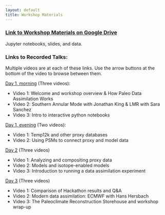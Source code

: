 ```yaml
---
layout: default
title: Workshop Materials
---
```


### [Link to Workshop Materials on Google Drive](https://drive.google.com/drive/folders/1f2SdgAKDTCh_eEh9GuhxnslZ7AVYu0CX?usp=sharing)

Jupyter notebooks, slides, and data.


### Links to Recorded Talks:

Multiple videos are at each of these links. Use the arrow buttons at the bottom of the video to browse between them.

[Day 1, morning](https://nau.zoom.us/rec/share/pCHhT-q81WCYrjq8PKz3zwcvw7wTdruyl72xYRv1EI8aYdLgt6FDPWQHuDMhaDlR.FDPfSCg1KWvkcDkD) (Three videos):
- Video 1: Welcome and workshop overview & How Paleo Data Assimilation Works
- Video 2: Southern Annular Mode with Jonathan King & LMR with Sara Sanchez
- Video 3: Intro to interactive python notebooks

[Day 1, evening](https://nau.zoom.us/rec/share/dwcYGlKd1RsUxNavS_r3aESNl_Kh5Gfj1T5CfCDswLmaU0IXSQVKMBbhOx-9jrbP.WfCRm3SQ-6C-YxZc) (Two videos):
- Video 1: Temp12k and other proxy databases
- Video 2: Using PSMs to connect proxy and model data

[Day 2](https://nau.zoom.us/rec/share/0t-bQUK7lXr6IFni-fXzOi_-8KNgUMCaDA_Tjh3AHanS-CtoLd5CK92L4_sqLcLk.eBnGroFVz0genO52) (Three videos)
- Video 1: Analyzing and compositing proxy data
- Video 2: Models and isotope-enabled models
- Video 3: Introduction to running a data assimilation experiment

[Day 3](https://nau.zoom.us/rec/share/JjemUvqx2Jr00er_qQLCH8hVFRnfVYSxJHhWf9ZAmm6Gs0nT0CRq1DKfrBPZOLeX.2_U4Q3gRyAlzmbTx) (Three videos)
- Video 1: Comparison of Hackathon results and Q&A
- Video 2: Modern data assimilation: ECMWF with Hans Hersbach
- Video 3: The Paleoclimate Reconstruction Storehouse and workshop wrap-up
